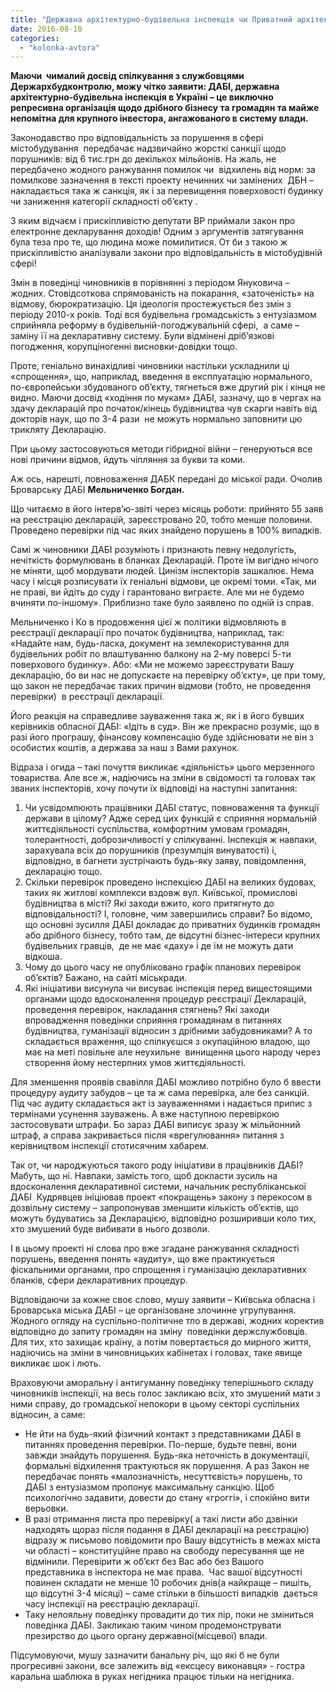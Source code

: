 ```yaml
---
title: "Державна архітектурно-будівельна інспекція чи Приватний архітектурно-гібридний рекет?"
date: 2016-08-10
categories: 
  - "kolonka-avtora"
---
```


**Маючи  чималий досвід спілкування з службовцями Держархбудконтролю, можу чітко заявити: ДАБІ, державна архітектурно-будівельна інспекція в Україні – це виключно репресивна організація щодо дрібного бізнесу та громадян та майже непомітна для крупного інвестора, ангажованого в систему влади.**

Законодавство про відповідальність за порушення в сфері містобудування  передбачає надзвичайно жорсткі санкції щодо порушників: від 6 тис.грн до декількох мільйонів. На жаль, не передбачено жодного ранжування помилок чи  відхилень від норм: за помилкове зазначення в тексті проекту нечинних чи замінених  ДБН – накладається така ж санкція, як і за перевищення поверховості будинку чи заниження категорії складності об’єкту .

З яким відчаєм і прискіпливістю депутати ВР приймали закон про електронне декларування доходів! Одним з аргументів затягування була теза про те, що людина може помилитися. От би з такою ж прискіпливістю аналізували закони про відповідальність в містобудівній сфері!

Змін в поведінці чиновників в порівнянні з періодом Януковича – жодних. Стовідсоткова спрямованість на покарання, «заточеність» на відмову, бюрократизацію. Ця ідеологія простежується без змін з періоду 2010-х років. Тоді вся будівельна громадськість з ентузіазмом сприйняла реформу в будівельній-погоджувальній сфері,  а саме – заміну її на декларативну систему. Були відмінені дріб’язкові погодження, корупціногенні висновки-довідки тощо.

Проте, геніально винахідливі чиновники настільки ускладнили ці «спрощення», що, наприклад, введення в експлуатацію нормального, по-європейськи збудованого об’єкту, тягнеться вже другий рік і кінця не видно. Маючи досвід «ходіння по мукам» ДАБІ, зазначу, що в чергах на здачу декларацій про початок/кінець будівництва чув скарги навіть від докторів наук, що по 3-4 рази  не можуть нормально заповнити цю трикляту Декларацію.

При цьому застосовуються методи гібридної війни – генеруються все нові причини відмов, йдуть чіпляння за букви та коми.

Аж ось, нарешті, повноваження ДАБК передані до міської ради. Очолив Броварську ДАБІ **Мельниченко Богдан.**

Що читаємо в його інтерв’ю-звіті через місяць роботи: прийнято 55 заяв на реєстрацію декларацій, зареєстровано 20, тобто менше половини. Проведено перевірки під час яких знайдено порушень в 100% випадків.

Самі ж чиновники ДАБІ розуміють і признають певну недолугість, нечіткість формулювань в бланках Декларацій. Проте їм вигідно нічого не міняти, щоб мордувати людей. Цинізм інспекторів зашкалює. Нема часу і місця розписувати їх геніальні відмови, це окремі томи. «Так, ми не праві, ви йдіть до суду і гарантовано виграєте. Але ми не будемо вчиняти по-іншому». Приблизно таке було заявлено по одній із справ.

Мельниченко і Ко в продовження цієї ж політики відмовляють в реєстрації декларації про початок будівництва, наприклад, так: «Надайте нам, будь-ласка, документ на землекористування для будівельних робіт по влаштуванню балкону на 2-му поверсі 5-ти поверхового будинку». Або: «Ми не можемо зареєструвати Вашу декларацію, бо ви нас не допускаєте на перевірку об’єкту», це при тому, що закон не передбачає таких причин відмови (тобто, не проведення перевірки)  в реєстрації декларації.

Його реакція на справедливе зауваження така ж, як і в його бувших керівників обласної ДАБІ: «Ідіть в суд». Він же прекрасно розуміє, що в разі його програшу, фінансову компенсацію буде здійснювати не він з особистих коштів, а держава за наш з Вами рахунок.

Відраза і огида – такі почуття викликає «діяльність» цього мерзенного товариства. Але все ж, надіючись на зміни в свідомості та головах так званих інспекторів, хочу почути їх відповіді на наступні запитання:

1. Чи усвідомлюють працівники ДАБІ статус, повноваження та функції держави в цілому? Адже серед цих функцій є сприяння нормальній життєдіяльності суспільства, комфортним умовам громадян, толерантності, доброзичливості у спілкуванні. Інспекція ж навпаки, зарахувала всіх до порушників (презумпція винуватості) і, відповідно, в багнети зустрічають будь-яку заяву, повідомлення, декларацію тощо.
2. Скільки перевірок проведено інспекцією ДАБІ на великих будовах, таких як житлові комплекси вздовж вул. Київської, промислові будівництва в місті? Які заходи вжито, кого притягнуто до відповідальності? І, головне, чим завершились справи? Бо відомо, що основні зусилля ДАБІ докладає до приватних будинків громадян або дрібного бізнесу, тобто там, де відсутні бізнес-інтереси крупних будівельних гравців,  де не має «даху» і де їм не можуть дати відкоша.
3. Чому до цього часу не опубліковано графік планових перевірок об’єктів? Бажано, на сайті міськради.
4. Які ініціативи висунула чи висуває інспекція перед вищестоящими органами щодо вдосконалення процедур реєстрації Декларацій, проведення перевірок, накладання стягнень? Які заходи  впровадження поведінки сприяння громадянам в питаннях будівництва, гуманізації відносин з дрібними забудовниками? А то складається враження, що спілкуєшся з окупаційною владою, що має на меті повільне але неухильне  винищення цього народу через створення йому нестерпних умов життєдіяльності.

Для зменшення проявів свавілля ДАБІ можливо потрібно було б ввести процедуру аудиту забудов – це та ж сама перевірка, але без санкцій. Під час аудиту складається акт із зауваженнями і надається припис з термінами усунення зауважень. А вже наступною перевіркою застосовувати штрафи. Бо зараз ДАБІ виписує зразу ж мільйонний штраф, а справа закривається після «врегулювання» питання з керівництвом інспекції стотисячним хабарем.

Так от, чи народжуються такого роду ініціативи в працівників ДАБІ? Мабуть, що ні. Навпаки, замість того, щоб докласти зусиль на вдосконалення декларативної системи, начальник республіканської ДАБІ  Кудрявцев ініціював проект «покращень» закону з перекосом в дозвільну систему – запропонував зменшити кількість об’єктів, що можуть будуватись за Декларацією, відповідно розширивши коло тих, хто змушений буде вибивати в нього дозволи.

І в цьому проекті ні слова про вже згадане ранжування складності порушень, введення понять «аудиту», що вже практикується  фіскальними органами, про спрощення і гуманізацію декларативних бланків, сфери декларативних процедур.

Відповідаючи за кожне своє слово, мушу заявити – Київська обласна і Броварська міська ДАБІ – це організоване злочинне угрупування. Жодного огляду на суспільно-політичне тло в державі, жодних коректив відповідно до запиту громадян на зміну  поведінки держслужбовців. Для тих, хто захищає країну, а потім повертається до мирного життя, надіючись на зміни в чиновницьких кабінетах і головах, таке явище викликає шок і лють.

Враховуючи аморальну і антигуманну поведінку теперішнього складу чиновників інспекції, на весь голос закликаю всіх, хто змушений мати з ними справу, до громадської непокори в цьому секторі суспільних відносин, а саме:

- Не йти на будь-який фізичний контакт з представниками ДАБІ в питаннях проведення перевірки. По-перше, будьте певні, вони завжди знайдуть порушення. Будь-яка неточність в документації, формальні відхилення трактуються як порушення. А раз Закон не передбачає понять «малозначність, несуттєвість» порушень, то ДАБІ з ентузіазмом пропонує максимальну санкцію. Щоб психологічно задавити, довести до стану «гроггі», і спокійно вити верьовки.
- В разі отримання листа про перевірку( а такі листи або дзвінки надходять щораз після подання в ДАБІ декларації на реєстрацію) відразу ж письмово повідомити про Вашу відсутність в межах міста чи області – конституційне право на свободу пересування ще не відмінили. Перевірити ж об’єкт без Вас або без Вашого представника в інспектора не має права.  Час вашої відсутності повинен складати не менше 10 робочих днів(а найкраще – пишіть, що відсутні 3-4 місяці) – саме стільки в більшості випадків  дається часу інспекції на реєстрацію декларації.
- Таку нелояльну поведінку провадити до тих пір, поки не зміниться поведінка ДАБІ. Закликаю таким чином продемонструвати презирство до цього органу державної(місцевої) влади.

Підсумовуючи, мушу зазначити банальну річ, що які б не були прогресивні закони, все залежить від «ексцесу виконавця» - гостра каральна шаблюка в руках негідника працює тільки на негідника.
